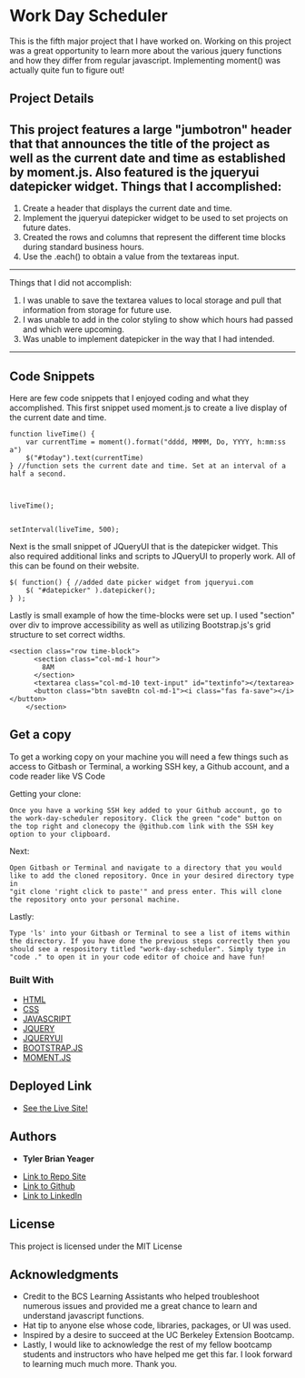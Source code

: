 # Work Day Scheduler
This is the fifth major project that I have worked on. Working on this project was a great opportunity to learn more about the various jquery functions and how they differ from regular javascript. Implementing moment() was actually quite fun to figure out!

## Project Details
This project features a large "jumbotron" header that that announces the title of the project as well as the current date and time as established by moment.js. Also featured is the jqueryui datepicker widget. Things that I accomplished:
---
1. Create a header that displays the current date and time.
2. Implement the jqueryui datepicker widget to be used to set projects on future dates. 
3. Created the rows and columns that represent the different time blocks during standard business hours. 
4. Use the .each() to obtain a value from the textareas input. 
---
Things that I did not accomplish:
1. I was unable to save the textarea values to local storage and pull that information from storage for future use. 
2. I was unable to add in the color styling to show which hours had passed and which were upcoming. 
3. Was unable to implement datepicker in the way that I had intended. 
---

## Code Snippets
Here are few code snippets that I enjoyed coding and what they accomplished. This first snippet used moment.js to create a live display of the current date and time. 
```
function liveTime() {
    var currentTime = moment().format("dddd, MMMM, Do, YYYY, h:mm:ss a")
    $("#today").text(currentTime)
} //function sets the current date and time. Set at an interval of a half a second. 



liveTime();


setInterval(liveTime, 500);
```

Next is the small snippet of JQueryUI that is the datepicker widget. This also required additional links and scripts to JQueryUI to properly work. All of this can be found on their website.
```
$( function() { //added date picker widget from jqueryui.com
    $( "#datepicker" ).datepicker();
} );

```

Lastly is small example of how the time-blocks were set up. I used "section" over div to improve accessibility as well as utilizing Bootstrap.js's grid structure to set correct widths. 
```
<section class="row time-block">
      <section class="col-md-1 hour">
        8AM
      </section>
      <textarea class="col-md-10 text-input" id="textinfo"></textarea>
      <button class="btn saveBtn col-md-1"><i class="fas fa-save"></i></button>
    </section>
```

## Get a copy

To get a working copy on your machine you will need a few things such as access to Gitbash or Terminal, a working SSH key, a Github account, and a code reader like VS Code

Getting your clone:

```
Once you have a working SSH key added to your Github account, go to the work-day-scheduler repository. Click the green "code" button on the top right and clonecopy the @github.com link with the SSH key option to your clipboard. 
```

Next:

```
Open Gitbash or Terminal and navigate to a directory that you would like to add the cloned repository. Once in your desired directory type in
"git clone 'right click to paste'" and press enter. This will clone the repository onto your personal machine.
```

Lastly: 

```
Type 'ls' into your Gitbash or Terminal to see a list of items within the directory. If you have done the previous steps correctly then you should see a respository titled "work-day-scheduler". Simply type in "code ." to open it in your code editor of choice and have fun!
```

### Built With

* [HTML](https://developer.mozilla.org/en-US/docs/Web/HTML)
* [CSS](https://developer.mozilla.org/en-US/docs/Web/CSS)
* [JAVASCRIPT](https://developer.mozilla.org/en-US/docs/Web/JavaScript)
* [JQUERY](https://jquery.com/)
* [JQUERYUI](https://jqueryui.com/)
* [BOOTSTRAP.JS](https://getbootstrap.com/)
* [MOMENT.JS](https://momentjs.com/)

## Deployed Link
* [See the Live Site!](https://tylerbyeager.github.io/work-day-scheduler/)

## Authors

* **Tyler Brian Yeager**

- [Link to Repo Site](https://github.com/TylerBYeager/work-day-scheduler)
- [Link to Github](https://github.com/TylerBYeager/tylerbyeager.github.io)
- [Link to LinkedIn](https://www.linkedin.com/in/tyler-yeager-611926213/)

## License

This project is licensed under the MIT License 

## Acknowledgments 

* Credit to the BCS Learning Assistants who helped troubleshoot numerous issues and provided me a great chance to learn and understand javascript functions.
* Hat tip to anyone else whose code, libraries, packages, or UI was used.
* Inspired by a desire to succeed at the UC Berkeley Extension Bootcamp.
* Lastly, I would like to acknowledge the rest of my fellow bootcamp students and instructors who have helped me get this far. I look forward to learning much much more. Thank you. 
